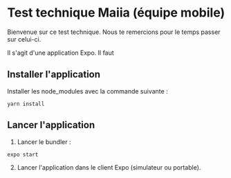 # Test technique Maiia (équipe mobile)

Bienvenue sur ce test technique.
Nous te remercions pour le temps passer sur celui-ci. 

Il s'agit d'une application Expo. Il faut 

## Installer l'application

Installer les node_modules avec la commande suivante :
```
yarn install
```

## Lancer l'application

1) Lancer le bundler :
```
expo start 
```
2) Lancer l'application dans le client Expo (simulateur ou portable).
